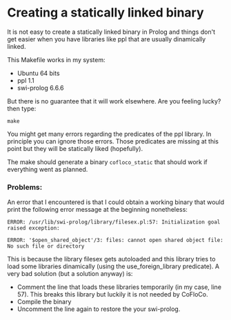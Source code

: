 Creating a statically linked binary
==================================

It is not easy to create a statically linked binary in Prolog and things don't get easier when you have libraries like ppl that are usually dinamically linked.

This Makefile works in my system:
 * Ubuntu 64 bits
 * ppl 1.1
 * swi-prolog 6.6.6
 
But there is no guarantee that it will work elsewhere.
Are you feeling lucky? then type:
  
  `make`
  
You might get many errors regarding the predicates of the ppl library. In principle you can ignore those errors. Those predicates are missing at this point but they will be statically liked (hopefully).

The make should generate a binary `cofloco_static` that should work if everything went as planned.

### Problems:


An error that I encountered is that I could obtain a working binary that would print the following error message at the beginning nonetheless:

`ERROR: /usr/lib/swi-prolog/library/filesex.pl:57: Initialization goal raised exception:`

`ERROR: '$open_shared_object'/3: files: cannot open shared object file: No such file or directory`

This is because the library filesex gets autoloaded and this library tries to load some libraries dinamically (using the use_foreign_library predicate).
A very bad solution (but a solution anyway) is:
 * Comment the line that loads these libraries temporarily (in my case, line 57).
   This breaks this library but luckily it is not needed by CoFloCo.
 * Compile the binary 
 * Uncomment the line again to restore the your swi-prolog.


